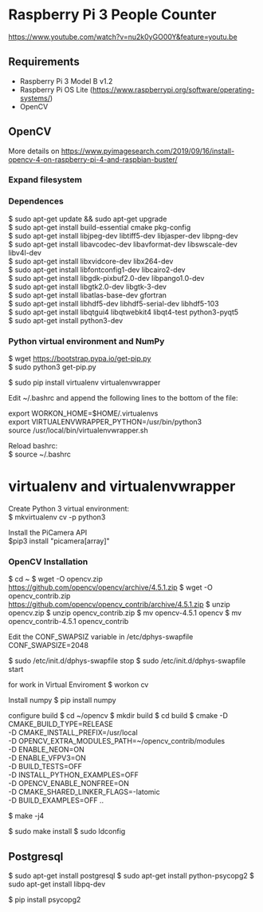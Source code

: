 # Raspberry Pi 3 People Counter

https://www.youtube.com/watch?v=nu2k0yGO00Y&feature=youtu.be

## Requirements

* Raspberry Pi 3 Model B v1.2
* Raspberry Pi OS Lite (https://www.raspberrypi.org/software/operating-systems/)
* OpenCV

## OpenCV

More details on https://www.pyimagesearch.com/2019/09/16/install-opencv-4-on-raspberry-pi-4-and-raspbian-buster/  

### Expand filesystem

### Dependences

$ sudo apt-get update && sudo apt-get upgrade  
$ sudo apt-get install build-essential cmake pkg-config  
$ sudo apt-get install libjpeg-dev libtiff5-dev libjasper-dev libpng-dev  
$ sudo apt-get install libavcodec-dev libavformat-dev libswscale-dev libv4l-dev  
$ sudo apt-get install libxvidcore-dev libx264-dev  
$ sudo apt-get install libfontconfig1-dev libcairo2-dev  
$ sudo apt-get install libgdk-pixbuf2.0-dev libpango1.0-dev  
$ sudo apt-get install libgtk2.0-dev libgtk-3-dev  
$ sudo apt-get install libatlas-base-dev gfortran  
$ sudo apt-get install libhdf5-dev libhdf5-serial-dev libhdf5-103  
$ sudo apt-get install libqtgui4 libqtwebkit4 libqt4-test python3-pyqt5  
$ sudo apt-get install python3-dev

### Python virtual environment and NumPy

$ wget https://bootstrap.pypa.io/get-pip.py  
$ sudo python3 get-pip.py  

$ sudo pip install virtualenv virtualenvwrapper  

Edit ~/.bashrc and append the following lines to the bottom of the file:  

export WORKON_HOME=$HOME/.virtualenvs  
export VIRTUALENVWRAPPER_PYTHON=/usr/bin/python3  
source /usr/local/bin/virtualenvwrapper.sh  

Reload bashrc:  
$ source ~/.bashrc  

# virtualenv and virtualenvwrapper
Create Python 3 virtual environment:  
$ mkvirtualenv cv -p python3  

Install the PiCamera API  
$pip3 install "picamera[array]"  

### OpenCV Installation
$ cd ~
$ wget -O opencv.zip https://github.com/opencv/opencv/archive/4.5.1.zip
$ wget -O opencv_contrib.zip https://github.com/opencv/opencv_contrib/archive/4.5.1.zip
$ unzip opencv.zip
$ unzip opencv_contrib.zip
$ mv opencv-4.5.1 opencv
$ mv opencv_contrib-4.5.1 opencv_contrib

 Edit the CONF_SWAPSIZ  variable in /etc/dphys-swapfile 
CONF_SWAPSIZE=2048

$ sudo /etc/init.d/dphys-swapfile stop
$ sudo /etc/init.d/dphys-swapfile start

for work in Virtual Enviroment
$ workon cv

Install numpy
$ pip install numpy

configure build
$ cd ~/opencv
$ mkdir build
$ cd build
$ cmake -D CMAKE_BUILD_TYPE=RELEASE \
    -D CMAKE_INSTALL_PREFIX=/usr/local \
    -D OPENCV_EXTRA_MODULES_PATH=~/opencv_contrib/modules \
    -D ENABLE_NEON=ON \
    -D ENABLE_VFPV3=ON \
    -D BUILD_TESTS=OFF \
    -D INSTALL_PYTHON_EXAMPLES=OFF \
    -D OPENCV_ENABLE_NONFREE=ON \
    -D CMAKE_SHARED_LINKER_FLAGS=-latomic \
    -D BUILD_EXAMPLES=OFF ..

$ make -j4

$ sudo make install
$ sudo ldconfig

## Postgresql

$ sudo apt-get install postgresql
$ sudo apt-get install python-psycopg2
$ sudo apt-get install libpq-dev

$ pip install psycopg2

